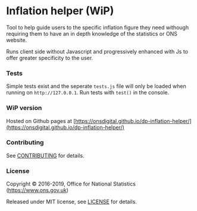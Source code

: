 Inflation helper (WiP)
================

Tool to help guide users to the specific inflation figure they need withough requiring them to have an in depth knowledge of the statistics or ONS website.

Runs client side without Javascript and progressively enhanced with Js to offer greater specificity to the user. 

### Tests

Simple tests exist and the seperate `tests.js` file will only be loaded when running on `http://127.0.0.1`. Run tests with `test()` in the console.

### WiP version

Hosted on Github pages at [https://onsdigital.github.io/dp-inflation-helper/](https://onsdigital.github.io/dp-inflation-helper/)

### Contributing

See [CONTRIBUTING](CONTRIBUTING.md) for details.

### License

Copyright © 2016-2019, Office for National Statistics (https://www.ons.gov.uk)

Released under MIT license, see [LICENSE](LICENSE.md) for details.
